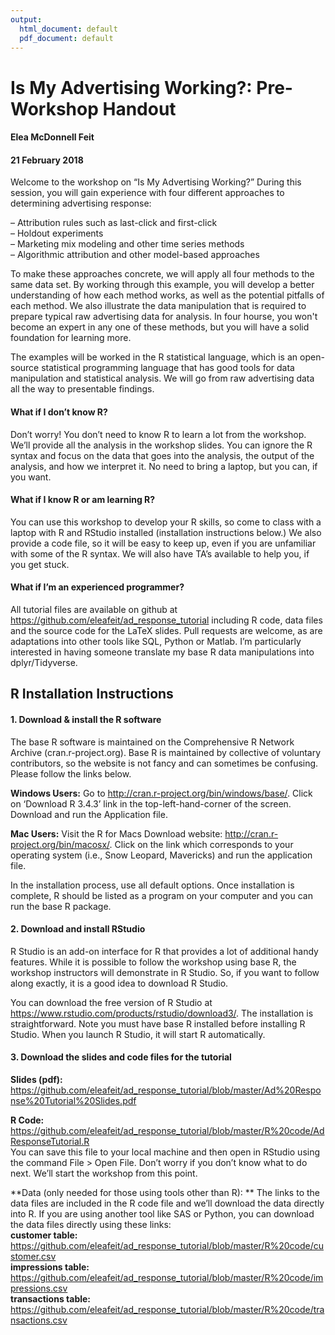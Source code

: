 ```yaml
---
output:
  html_document: default
  pdf_document: default
---
```

# Is My Advertising Working?: Pre-Workshop Handout
#### Elea McDonnell Feit
#### 21 February 2018

Welcome to the workshop on “Is My Advertising Working?”  During this session, you will gain experience with four different approaches to determining advertising response: 

– Attribution rules such as last-click and first-click  
– Holdout experiments  
– Marketing mix modeling and other time series methods  
– Algorithmic attribution and other model-based approaches  

To make these approaches concrete, we will apply all four methods to the same data set. By working through this example, you will develop a better understanding of how each method works, as well as the potential pitfalls of each method. We also illustrate the data manipulation that is required to prepare typical raw advertising data for analysis. In four hourse, you won't become an expert in any one of these methods, but you will have a solid foundation for learning more. 

The examples will be worked in the R statistical language, which is an open-source statistical programming language that has good tools for data manipulation and statistical analysis. We will go from raw advertising data all the way to presentable findings. 

#### What if I don’t know R? 
Don’t worry!  You don’t need to know R to learn a lot from the workshop. We’ll provide all the analysis in the workshop slides. You can ignore the R syntax and focus on the data that goes into the analysis, the output of the analysis, and how we interpret it. No need to bring a laptop, but you can, if you want. 

#### What if I know R or am learning R? 
You can use this workshop to develop your R skills, so come to class with a laptop with R and RStudio installed (installation instructions below.) We also provide a code file, so it will be easy to keep up, even if you are unfamiliar with some of the R syntax. We will also have TA’s available to help you, if you get stuck. 

#### What if I’m an experienced programmer?  
All tutorial files are available on github at https://github.com/eleafeit/ad_response_tutorial including R code, data files and the source code for the LaTeX slides. Pull requests are welcome, as are adaptations into other tools like SQL, Python or Matlab. I’m particularly interested in having someone translate my base R data manipulations into dplyr/Tidyverse. 

## R Installation Instructions

#### 1. Download & install the R software
The base R software is maintained on the Comprehensive R Network Archive (cran.r-project.org).  Base R is maintained by collective of voluntary contributors, so the website is not fancy and can sometimes be confusing. Please follow the links below. 

**Windows Users:** Go to http://cran.r-project.org/bin/windows/base/.  Click on ‘Download R 3.4.3’ link in the top-left-hand-corner of the screen. Download and run the Application file.

**Mac Users:** Visit the R for Macs Download website: http://cran.r-project.org/bin/macosx/.  Click on the link which corresponds to your operating system (i.e., Snow Leopard, Mavericks) and run the application file. 

In the installation process, use all default options. Once installation is complete, R should be listed as a program on your computer and you can run the base R package.  

#### 2. Download and install RStudio

R Studio is an add-on interface for R that provides a lot of additional handy features.  While it is possible to follow the workshop using base R, the workshop instructors will demonstrate in R Studio. So, if you want to follow along exactly, it is a good idea to download R Studio. 

You can download the free version of R Studio at https://www.rstudio.com/products/rstudio/download3/. The installation is straightforward. Note you must have base R installed before installing R Studio. When you launch R Studio, it will start R automatically. 

#### 3. Download the slides and code files for the tutorial

**Slides (pdf):**  https://github.com/eleafeit/ad_response_tutorial/blob/master/Ad%20Response%20Tutorial%20Slides.pdf  

**R Code:**  https://github.com/eleafeit/ad_response_tutorial/blob/master/R%20code/AdResponseTutorial.R  
You can save this file to your local machine and then open in RStudio using the command File > Open File. Don’t worry if you don’t know what to do next. We’ll start the workshop from this point. 

**Data (only needed for those using tools other than R): **
The links to the data files are included in the R code file and we’ll download the data directly into R. If you are using another tool like SAS or Python, you can download the data files directly using these links:  
**customer table:** https://github.com/eleafeit/ad_response_tutorial/blob/master/R%20code/customer.csv   
**impressions table:** https://github.com/eleafeit/ad_response_tutorial/blob/master/R%20code/impressions.csv  
**transactions table:** https://github.com/eleafeit/ad_response_tutorial/blob/master/R%20code/transactions.csv  
